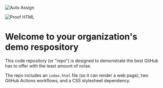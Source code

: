 ![Auto Assign](https://github.com/ztesting-org/demo-repository/actions/workflows/auto-assign.yml/badge.svg)

![Proof HTML](https://github.com/ztesting-org/demo-repository/actions/workflows/proof-html.yml/badge.svg)

# Welcome to your organization's demo respository
This code repository (or "repo") is designed to demonstrate the best GitHub has to offer with the least amount of noise.

The repo includes an `index.html` file (so it can render a web page), two GitHub Actions workflows, and a CSS stylesheet dependency.
